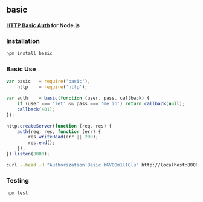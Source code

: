 ## basic
#### [HTTP Basic Auth](http://www.ietf.org/rfc/rfc2617.txt) for Node.js

### Installation
```bash
npm install basic
```

### Basic Use
```javascript
var basic   = require('basic'),
    http    = require('http');

var auth    = basic(function (user, pass, callback) {
    if (user === 'let' && pass === 'me in') return callback(null);
    callback(401);
});

http.createServer(function (req, res) {
    auth(req, res, function (err) {
        res.writeHead(err || 200);
        res.end();
    });
}).listen(8000);
```

```bash
curl --head -H "Authorization:Basic bGV0Om1lIGlu" http://localhost:8000
```

### Testing
```bash
npm test
```